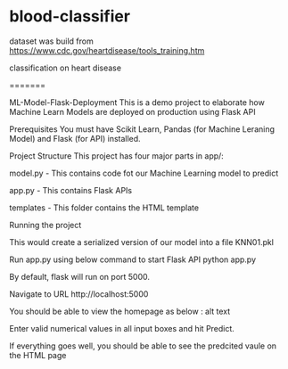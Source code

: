 # blood-classifier

dataset was build from https://www.cdc.gov/heartdisease/tools_training.htm

classification on heart disease


=======


ML-Model-Flask-Deployment
This is a demo project to elaborate how Machine Learn Models are deployed on production using Flask API

Prerequisites
You must have Scikit Learn, Pandas (for Machine Leraning Model) and Flask (for API) installed.

Project Structure
This project has four major parts in app/:

model.py - This contains code fot our Machine Learning model to predict

app.py - This contains Flask APIs 

templates - This folder contains the HTML template

Running the project


This would create a serialized version of our model into a file KNN01.pkl

Run app.py using below command to start Flask API
python app.py

By default, flask will run on port 5000.

Navigate to URL http://localhost:5000

You should be able to view the homepage as below : alt text

Enter valid numerical values in all  input boxes and hit Predict.

If everything goes well, you should be able to see the predcited vaule on the HTML page

 